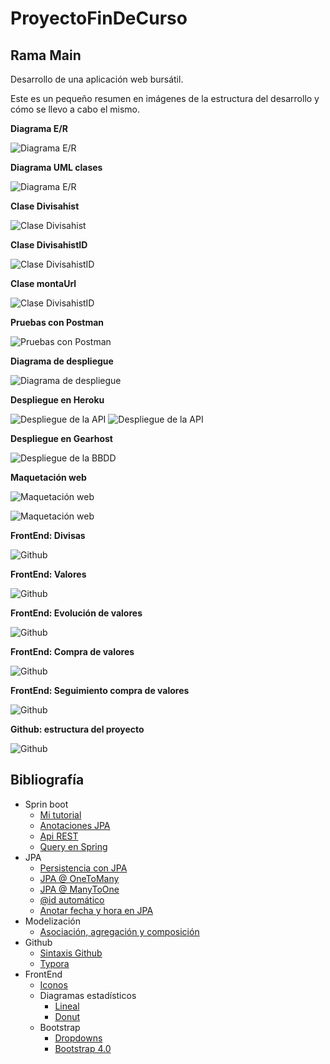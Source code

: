 # ProyectoFinDeCurso
## Rama Main
Desarrollo de una aplicación web bursátil.

Este es un pequeño resumen en imágenes de la estructura del desarrollo y cómo se llevo a cabo el mismo.

**Diagrama E/R**

![Diagrama E/R](https://github.com/jesusdavidguti/ProyectoFinDeCurso/blob/img/Diagrama%20E-R.png "Diagrama E/R")

**Diagrama UML clases**

![Diagrama E/R](https://github.com/jesusdavidguti/ProyectoFinDeCurso/blob/img/Diagrama%20clases.png "Diagrama UML")

**Clase Divisahist**

![Clase Divisahist](https://github.com/jesusdavidguti/ProyectoFinDeCurso/blob/img/Divisahist.PNG "Clase Divisahist")

**Clase DivisahistID**

![Clase DivisahistID](https://github.com/jesusdavidguti/ProyectoFinDeCurso/blob/img/DivisahistID.PNG "Clase DivisahistID")

**Clase montaUrl**

![Clase DivisahistID](https://github.com/jesusdavidguti/ProyectoFinDeCurso/blob/img/VSobjeto.PNG?raw=true "Clase Url")

**Pruebas con Postman**

![Pruebas con Postman](https://github.com/jesusdavidguti/ProyectoFinDeCurso/blob/img/Postman.PNG "Pruebas con Postman")

**Diagrama de despliegue**

![Diagrama de despliegue](https://github.com/jesusdavidguti/ProyectoFinDeCurso/blob/img/Despliegue.png "Diagrama de despliegue")

**Despliegue en Heroku**

![Despliegue de la API](https://github.com/jesusdavidguti/ProyectoFinDeCurso/blob/img/DespliegueBackend.PNG "Despliegue de la API")
![Despliegue de la API](https://github.com/jesusdavidguti/ProyectoFinDeCurso/blob/img/DespliegueBackend2.PNG "Despliegue de la API")

**Despliegue en Gearhost**

![Despliegue de la BBDD](https://github.com/jesusdavidguti/ProyectoFinDeCurso/blob/img/GearBBDD.PNG "Despliegue de la BBDD")

**Maquetación web**

![Maquetación web](https://github.com/jesusdavidguti/ProyectoFinDeCurso/blob/img/Maquetaci%C3%B3n%20web.png "Maquetación web")

![Maquetación web](https://github.com/jesusdavidguti/ProyectoFinDeCurso/blob/img/Maquetaci%C3%B3n%20web2.png "Maquetación web")

**FrontEnd: Divisas**

![Github](https://github.com/jesusdavidguti/ProyectoFinDeCurso/blob/img/FrontEndDivisas.PNG "Datos de divisas")

**FrontEnd: Valores**

![Github](https://github.com/jesusdavidguti/ProyectoFinDeCurso/blob/img/FrontEndValores.PNG "Valores mejores y peores")

**FrontEnd: Evolución de valores**

![Github](https://github.com/jesusdavidguti/ProyectoFinDeCurso/blob/img/FrontEndValoresEvolucion.PNG "Evolución de valores")

**FrontEnd: Compra de valores**

![Github](https://github.com/jesusdavidguti/ProyectoFinDeCurso/blob/img/FrontEndValoresCompra.PNG?raw=true "Compra de valores")

**FrontEnd: Seguimiento compra de valores**

![Github](https://github.com/jesusdavidguti/ProyectoFinDeCurso/blob/img/FrontEndValoresCompraEvolucion.PNG?raw=true "Seguimiento compra de valores")



**Github: estructura del proyecto**

![Github](https://github.com/jesusdavidguti/ProyectoFinDeCurso/blob/img/GitRamas.PNG?raw=true "Ramas en Github")

## Bibliografía

- Sprin boot
  - [Mi tutorial](https://github.com/jesusdavidguti/TutorialSpringJPA)
  - [Anotaciones JPA](https://www.objectdb.com/api/java/jpa/annotations/relationship) 
  - [Api REST](https://www.nigmacode.com/java/crear-api-rest-con-spring/)
  - [Query en Spring](https://spring.io/blog/2011/02/10/getting-started-with-spring-data-jpa/)
- JPA
  - [Persistencia con JPA](https://www.infoworld.com/article/3387643/java-persistence-with-jpa-and-hibernate-part-2-many-to-many-relationships.html)
  - [JPA @ OneToMany](https://www.arquitecturajava.com/jpa-onetomany/)
  - [JPA @ ManyToOne](https://www.arquitecturajava.com/jpa-manytoone/)
  - [@id automático](https://stackoverflow.com/questions/20603638/what-is-the-use-of-annotations-id-and-generatedvaluestrategy-generationtype)
  - [Anotar fecha y hora en JPA](https://www.it-swarm-es.com/es/java/como-almacenar-la-fechahora-y-las-marcas-de-tiempo-en-la-zona-horaria-utc-con-jpa-e-hibernate/958259387/) 
- Modelización
  - [Asociación, agregación y composición](https://www.visual-paradigm.com/guide/uml-unified-modeling-language/uml-aggregation-vs-composition/)
- Github
  - [Sintaxis Github](https://docs.github.com/es/github/writing-on-github/basic-writing-and-formatting-syntax)
  - [Typora](https://support.typora.io/Links/#hyperlink)
- FrontEnd
  - [Iconos](https://feathericons.com/)
  - Diagramas estadísticos
    - [Lineal](https://www.chartjs.org/docs/latest/charts/line.html)
    - [Donut](https://www.chartjs.org/docs/latest/charts/doughnut.html)
  - Bootstrap
    - [Dropdowns](https://getbootstrap.com/docs/4.0/components/dropdowns/) 
    - [Bootstrap 4.0](https://www.eniun.com/texto-tipografia-colores-bootstrap/)



